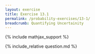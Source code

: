 ```yaml
---
layout: exercise
title: Exercise 13.1
permalink: /probability-exercises/13-1/
breadcrumb: Quantifying Uncertainity
---
```


{% include mathjax_support %}

<div><i class="arrow-up" data-chapter="probability-exercises" data-exercise="ex_1" data-rating="0"></i></div>
{% include_relative question.md %}

